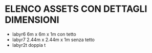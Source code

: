# ELENCO ASSETS CON DETTAGLI DIMENSIONI

- labyr6 
    6m    x 6m x 1m con tetto
- labyr7
    2.44m x 2.44m x 1m senza tetto
- labyr2t
    doppia t

